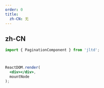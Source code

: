 ```yaml
---
order: 0
title:
  zh-CN: 无
---
```


## zh-CN





````jsx
import { PaginationComponent } from 'jltd';



ReactDOM.render(
  <div></div>,
  mountNode
);
````
